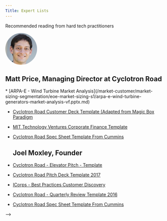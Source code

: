 ```yaml
---
Title: Expert Lists
---
```


<div class="home-lead-content">

<p class="intro-text">Recommended reading from hard tech practitioners</p>

<div markdown="1" class="medium-12 home-popular-resources">

<img src="Matt-Price-headshot-250x250.jpg" alt="Matt-Price" style="width:100px;height:100px;border-radius:50%">


<h2>Matt Price, Managing Director at Cyclotron Road</h2>
* 
  [ARPA-E - Wind Turbine Market Analysis](/market-customer/market-sizing-segmentation/eoe-market-sizing-s1/arpa-e-wind-turbine-generators-market-analysis-vf.pptx.md)

* 
  [Cyclotron Road Customer Deck Template (Adapted from Magic Box Paradigm](http://playbooks.cyclotronroad.org/market-customer/customer-deck/01%20-%20Examples%20-%20Customer%20Deck/cyclotron-road-customer-deck-template.pptx.md)

* 
  [MIT Technology Ventures Corporate Finance Template](http://playbooks.cyclotronroad.org/team-execution/ops-finance-accounting/01%20-%20Examples-%20P&L/mit-energy-ventures-financial-template-corp..xls.md)

*
  [Cyclotron Road Spec Sheet Template From Cummins](/tech-product/product-prd-spec-sheet/eoe-product-spec-sheets/cyclotron-road-spec-sheet-template-from-cummins.docx.md)
  
  <h2> Joel Moxley, Founder </h2>
* 
  [Cyclotron Road - Elevator Pitch - Template](/foundational/eoe-elevator-pitch//cyclotron-road-elevator-pitch-template.pptx.md)

* 
  [Cyclotron Road Pitch Deck Template 2017](/finance/vc-pitch/content-templates/cyclotron-road-pitch-deck-template-2017.pptx.md)

* 
  [ICorps - Best Practices Customer Discovery](/market-customer/customer-discovery/content-icorps-customer-discovery/icorps-best-practices-customer-discovery.pdf.md)

* 
  [Cyclotron Road - Quarterly Review Template 2016](/team-execution/advisory-board-meetings/eoe-advisory-board-meetings/cyclotron-road-quarterly-review-template-2016.pptx.md)

*
  [Cyclotron Road Spec Sheet Template From Cummins](/tech-product/product-prd-spec-sheet/eoe-product-spec-sheets/cyclotron-road-spec-sheet-template-from-cummins.docx.md)

</div>

</div> -->
